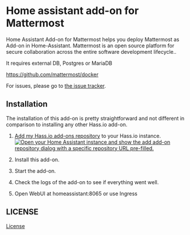 # Home assistant add-on for Mattermost

Home Assistant Add-on for Mattermost helps you deploy Mattermost as Add-on in Home-Assistant.
Mattermost is an open source platform for secure collaboration across the entire software development lifecycle..

It requires external DB, Postgres or MariaDB

https://github.com/mattermost/docker

For issues, please go to [the issue tracker](https://github.com/saya6k/hassio-addons/issues/issues).


## Installation

The installation of this add-on is pretty straightforward and not different in
comparison to installing any other Hass.io add-on.


1. [Add my Hass.io add-ons repository][repository] to your Hass.io instance. [![Open your Home Assistant instance and show the add add-on repository dialog with a specific repository URL pre-filled.](https://my.home-assistant.io/badges/supervisor_add_addon_repository.svg)](https://my.home-assistant.io/redirect/supervisor_add_addon_repository/?repository_url=https%3A%2F%2Fgithub.com%2Fsaya6k%2Fhassio-addons)

1. Install this add-on.
1. Start the add-on.
1. Check the logs of the add-on to see if everything went well.
1. Open WebUI at homeassistant:8065 or use Ingress


[repository]: https://github.com/saya6k/hassio-addons

## LICENSE

[License](./LICENSE)